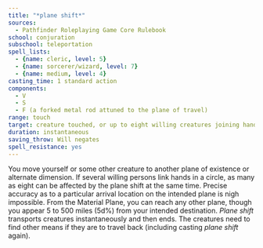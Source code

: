 ```yaml
---
title: "*plane shift*"
sources:
  - Pathfinder Roleplaying Game Core Rulebook
school: conjuration
subschool: teleportation
spell_lists:
  - {name: cleric, level: 5}
  - {name: sorcerer/wizard, level: 7}
  - {name: medium, level: 4}
casting_time: 1 standard action
components:
  - V
  - S
  - F (a forked metal rod attuned to the plane of travel)
range: touch
target: creature touched, or up to eight willing creatures joining hands
duration: instantaneous
saving_throw: Will negates
spell_resistance: yes
---
```


You move yourself or some other creature to another plane of existence or alternate dimension. If several willing persons link hands in a circle, as many as eight can be affected by the plane shift at the same time. Precise accuracy as to a particular arrival location on the intended plane is nigh impossible. From the Material Plane, you can reach any other plane, though you appear 5 to 500 miles (5d%) from your intended destination. *Plane shift* transports creatures instantaneously and then ends. The creatures need to find other means if they are to travel back (including casting *plane shift* again).

